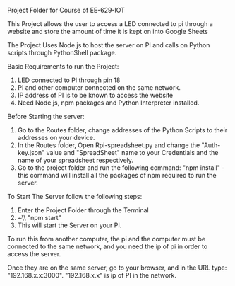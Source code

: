 Project Folder for Course of EE-629-IOT

This Project allows the user to access a LED connected to pi through a website and store the amount of time it is kept on into Google Sheets

The Project Uses Node.js to host the server on PI and calls on Python scripts through PythonShell package.

Basic Requirements to run the Project:
1) LED connected to PI through pin 18
2) PI and other computer connected on the same network.
3) IP address of PI is to be known to access the website
4) Need Node.js, npm packages and Python Interpreter installed.

Before Starting the server:
1) Go to the Routes folder, change addresses of the Python Scripts to their addresses on your device.
2) In the Routes folder, Open Rpi-spreadsheet.py and change the "Auth-key.json" value and "SpreadSheet" name to your Credentials and the name of your spreadsheet respectively.
3) Go to the project folder and run the following command: "npm install"   - this command will install all the packages of npm required to run the server.

To Start The Server follow the following steps:
1) Enter the Project Folder through the Terminal
2) ~\\\ "npm start"
3) This will start the Server on your PI.

To run this from another computer, the pi and the computer must be connected to the same network, and you need the ip of pi in order to access the server.

Once they are on the same server, go to your browser, and in the URL type: "192.168.x.x:3000". "192.168.x.x" is ip of PI in the network.
